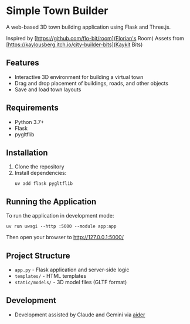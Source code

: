 # Simple Town Builder

A web-based 3D town building application using Flask and Three.js.

Inspired by [https://github.com/flo-bit/room](Florian's Room)
Assets from [https://kaylousberg.itch.io/city-builder-bits](Kaykit Bits)

## Features

- Interactive 3D environment for building a virtual town
- Drag and drop placement of buildings, roads, and other objects
- Save and load town layouts

## Requirements

- Python 3.7+
- Flask
- pygltflib

## Installation

1. Clone the repository
2. Install dependencies:
   ```
   uv add flask pygltflib
   ```

## Running the Application

To run the application in development mode:

```
uv run uwsgi --http :5000 --module app:app
```

Then open your browser to http://127.0.0.1:5000/

## Project Structure

- `app.py` - Flask application and server-side logic
- `templates/` - HTML templates
- `static/models/` - 3D model files (GLTF format)

## Development
- Development assisted by Claude and Gemini via [aider](https://aider.chat/)
